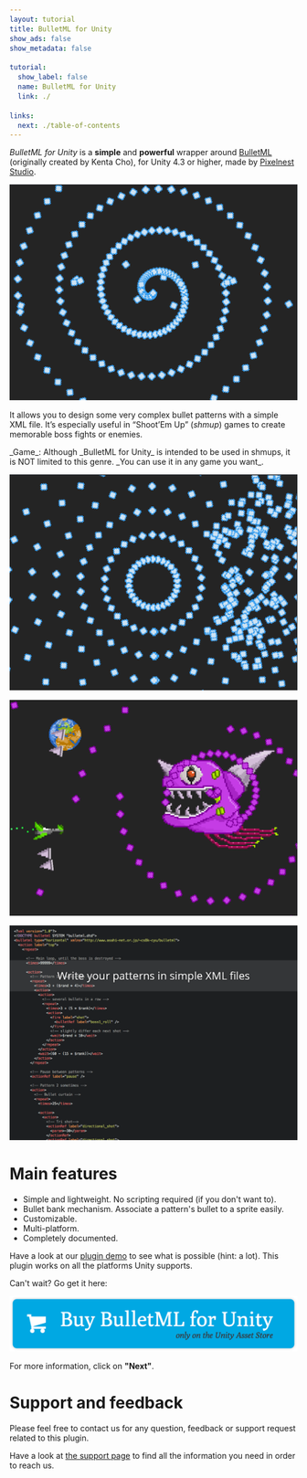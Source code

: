 ```yaml
---
layout: tutorial
title: BulletML for Unity
show_ads: false
show_metadata: false

tutorial:
  show_label: false
  name: BulletML for Unity
  link: ./

links:
  next: ./table-of-contents
---
```


*BulletML for Unity* is a **simple** and **powerful** wrapper around [BulletML](http://www.asahi-net.or.jp/~cs8k-cyu/bulletml/index_e.html) (originally created by Kenta Cho), for Unity 4.3 or higher, made by [Pixelnest Studio](http://pixelnest.io).

[ ![Screenshot1][screenshot1] ][screenshot1]

It allows you to design some very complex bullet patterns with a simple XML file. It’s especially useful in “Shoot’Em Up” (_shmup_) games to create memorable boss fights or enemies.

<md-info>
_Game_: Although _BulletML for Unity_ is intended to be used in shmups, it is NOT limited to this genre. _You can use it in any game you want_.
</md-info>

[ ![Screenshot2][screenshot2] ][screenshot2]

[ ![Screenshot3][screenshot3] ][screenshot3]

[ ![Screenshot4][screenshot4] ][screenshot4]

# Main features

- Simple and lightweight. No scripting required (if you don't want to).
- Bullet bank mechanism. Associate a pattern's bullet to a sprite easily.
- Customizable.
- Multi-platform.
- Completely documented.

Have a look at our [plugin demo][demo] to see what is possible (hint: a lot). This plugin works on all the platforms Unity supports.

Can't wait? Go get it here:

<a href="http://bulletml-for-unity.pixelnest.io/">
  <img
    src="./-img/buy.png"
    class="intent-button intent-button--bulletml"
    alt="Buy BulletML for Unity"
    title="Buy BulletML for Unity"
  />
</a>

For more information, click on **"Next"**.

# Support and feedback

Please feel free to contact us for any question, feedback or support request related to this plugin.

Have a look at [the support page][support] to find all the information you need in order to reach us.


[demo]:    /work/bulletml-for-unity/demo/
[support]: /work/bulletml-for-unity/support/

[screenshot1]: ./-img/screenshot1.png
[screenshot2]: ./-img/screenshot2.png
[screenshot3]: ./-img/screenshot3.png
[screenshot4]: ./-img/screenshot4.png
